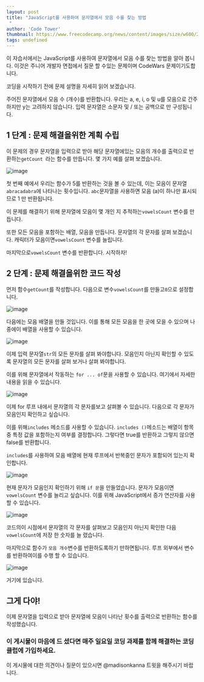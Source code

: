 ```yaml
---
layout: post
title: "JavaScript를 사용하여 문자열에서 모음 수를 찾는 방법
 "
author: 'Code Tower'
thumbnail: https://www.freecodecamp.org/news/content/images/size/w600/2021/01/Screen-Shot-2021-01-17-at-6.16.19-PM.png
tags: undefined
---
```



이 자습서에서는 JavaScript를 사용하여 문자열에서 모음 수를 찾는 방법을 알아 봅니다.
 이것은 주니어 개발자 면접에서 질문 할 수있는 문제이며 CodeWars 문제이기도합니다.
 

코딩을 시작하기 전에 문제 설명을 자세히 읽어 보겠습니다.
 

주어진 문자열에서 모음 수 (개수)를 반환합니다.
 우리는 a, e, i, o 및 u를 모음으로 간주하지만 y는 고려하지 않습니다.
 입력 문자열은 소문자 및 / 또는 공백으로 만 구성됩니다.
 

## 1 단계 : 문제 해결을위한 계획 수립
 

이 문제의 경우 문자열을 입력으로 받아 해당 문자열에있는 모음의 개수를 출력으로 반환하는`getCount `라는 함수를 만듭니다.
몇 가지 예를 살펴 보겠습니다.
 

![image](https://lh4.googleusercontent.com/0NnD6g02UboUYJkZ0KOJMw7abNXVH-e9iuq9kv1qg-OFzJ_k8t3ZVfMzj6MkPE45fjQxVBIshpJJNxF_e6KGDWSCdwp7BWd8vVasgeiJ1nYiK-7ufFJz1XuyIXcHNApmtBhn7Kk9)

첫 번째 예에서 우리는 함수가 5를 반환하는 것을 볼 수 있는데, 이는 모음이 문자열`abracadabra`에 나타나는 횟수입니다.
 `abc`문자열을 사용하면 모음 (a)이 하나만 표시되므로 1 만 반환됩니다.
 

이 문제를 해결하기 위해 문자열에 모음이 몇 개인 지 추적하는`vowelsCount` 변수를 만듭니다.
 

또한 모든 모음을 포함하는 배열, 모음을 만듭니다.
 문자열의 각 문자를 살펴 보겠습니다.
 캐릭터가 모음이면`vowelsCount` 변수를 늘립니다.
 

마지막으로`vowelsCount` 변수를 반환합니다.
시작하자!
 

## 2 단계 : 문제 해결을위한 코드 작성
 

먼저 함수`getCount`를 작성합니다.
 다음으로 변수`vowelsCount`를 만들고`0`으로 설정합니다.
 

![image](https://lh4.googleusercontent.com/3C2OuHNi9S9SL-SUEYzM8PSodXO1bYULEd9LLec7clus1o5TEvqBBgVy1STfDUoq3hFLT85VLVGAAzL8h949fazt9_36S54Oe97U39IjJhl9LBDTWCpSFd9w9wMFpkHdfSbeFpAq)

다음에는 모음 배열을 만들 것입니다.
 이를 통해 모든 모음을 한 곳에 모을 수 있으며 나중에이 배열을 사용할 수 있습니다.
 

![image](https://lh6.googleusercontent.com/g6F__ll7kJNmOq6c3kT6Z7X_zcslPkO8AuF5kUDYFcLcnJ9v-rpf3bm1NUSDPCAVWWnfpq9GS7cADMuN5GS3CdiTbAfun9Gth0CBUFGFl5vhviLMrKHKfQa9KPfWkujtV1_SLWHG)

이제 입력 문자열`str`의 모든 문자를 살펴 봐야합니다.
 모음인지 아닌지 확인할 수 있도록 문자열의 모든 문자를 살펴 보거나 살펴 봐야합니다.
 

이를 위해 문자열에서 작동하는 `for ... of`문을 사용할 수 있습니다.
 여기에서 자세한 내용을 읽을 수 있습니다.
 

![image](https://lh3.googleusercontent.com/mMSkKHhYAhJxh9F71Ccs4B9MyKpjHNlyIumJwJ9n7bTo-o6eR1YQLHsPe13VCVx7XlFU20TQHr2B5bXv52cbIHvTs2Jl2xIwBPo5hD0-ILOAW-o66sG2uyxUF5WljDTgDrsqgP7X)

이제 for 루프 내에서 문자열의 각 문자를보고 살펴볼 수 있습니다.
다음으로 각 문자가 모음인지 확인하고 싶습니다.
 

이를 위해`includes` 메소드를 사용할 수 있습니다.
 `includes ()`메소드는 배열이 항목 중 특정 값을 포함하는지 여부를 결정합니다.
 그렇다면 true를 반환하고 그렇지 않으면 false를 반환합니다.
 

`includes`를 사용하여 모음 배열에 현재 루프에서 반복중인 문자가 포함되어 있는지 확인합니다.
 

![image](https://www.freecodecamp.org/news/content/images/2021/01/image-89.png)

현재 문자가 모음인지 확인하기 위해 `if 문`을 만들었습니다.
 문자가 모음이면`vowelsCount` 변수를 늘리고 싶습니다.
 이를 위해 JavaScript에서 증가 연산자를 사용할 수 있습니다.
 

![image](https://lh4.googleusercontent.com/YELFhUaEOI51eOBznA9delrQlT5_brpGzM71vXiO6S1ARcy-IAbM06mYgPr6zQVC-0eytb87eQX8_5UBcZ0rMPLfTpf3uGHbJhpTWymoXGwLMDscQbp9BR1SIzbsrQSssmH689t2)

코드의이 시점에서 문자열의 각 문자를 살펴보고 모음인지 아닌지 확인한 다음 `vowelsCount`에 저장 한 숫자를 늘 렸습니다.
 

마지막으로 함수가 `모음 개수`변수를 반환하도록하기 만하면됩니다.
 루프 외부에서 변수를 반환하여이를 수행 할 수 있습니다.
 

![image](https://lh6.googleusercontent.com/4U_WmVuqES_Z5Tb79te7k7nCorSGuIvsKoWVXPjV1e7dug-pSylt7GMa7MNvkDBX-1PT0EtfFmCi0n-pqN0YGpo2Rs7xntRQViCzLBEYuVi0rDJOQsQJxkgScPdGHXT8ThDLvn5I)

거기에 있습니다.
 

## 그게 다야!
 

이제 문자열을 입력으로 받아 문자열에 모음이 나타난 횟수를 출력으로 반환하는 함수를 작성했습니다.
 

### 이 게시물이 마음에 드 셨다면 매주 일요일 코딩 과제를 함께 해결하는 코딩 클럽에 가입하세요.
이 게시물에 대한 의견이나 질문이 있으시면 @madisonkanna 트윗을 해주시기 바랍니다.
 